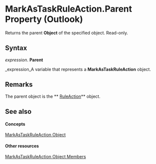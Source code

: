 
# MarkAsTaskRuleAction.Parent Property (Outlook)

Returns the parent  **Object** of the specified object. Read-only.


## Syntax

 _expression_. **Parent**

 _expression_A variable that represents a  **MarkAsTaskRuleAction** object.


## Remarks

The parent object is the  ** [RuleAction](6451788f-e5ed-239c-a34d-b564b52d8955.md)** object.


## See also


#### Concepts


 [MarkAsTaskRuleAction Object](639d9242-7387-2b25-9d0f-f7a14cf16790.md)
#### Other resources


 [MarkAsTaskRuleAction Object Members](1ec55a3d-5e52-d56a-d5ca-4372d393b9fa.md)
